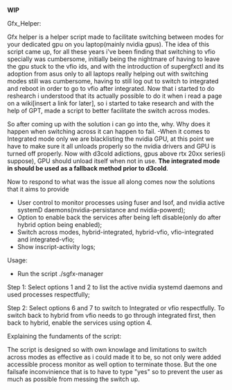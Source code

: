 **WIP**


Gfx_Helper:
 
Gfx helper is a helper script made to facilitate switching between modes for your dedicated gpu on you laptop(mainly nvidia gpus). The idea of this script came up, for all these years i've been finding that switching to
vfio specially was cumbersome, initially being the nightmare of having to leave the gpu stuck to the vfio ids, and with the introduction of supergfxctl and its adoption from asus only to all laptops really helping out 
with switching modes still was cumbersome, having to still log out to switch to integrated and reboot in order to go to vfio after integrated.
Now that i started to do reshearch i understood that its actually possible to do it when i read a page on a wiki[insert a link for later], so i started to take research and with the help of GPT, made a script to better
facilitate the switch across modes.

So after coming up with the solution i can go into the, why. Why does it happen when switching across it can happen to fail.
-When it comes to Integrated mode only we are blacklisting the nvidia GPU, at this point we have to make sure it all unloads properly so the nvidia drivers and GPU is turned off properly. Now with d3cold adictions, gpus 
above rtx 20xx series(i suppose), GPU should unload itself when not in use. **The integrated mode in should be used as a fallback method prior to d3cold**. 

Now to respond to what was the issue all along comes now the solutions that it aims to provide
- User control to monitor processes using fuser and lsof, and nvidia active systemD daemons(nvidia-persistance and nvidia-powerd);
- Option to enable back the services after being left disable(only do after hybrid option being enabled);
- Switch across modes, hybrid-integrated, hybrid-vfio, vfio-integrated and integrated-vfio;
- Show inscript-activity logs;

Usage:
- Run the script ./sgfx-manager
  
Step 1: Select options 1 and 2 to list the active nvidia systemd daemons and used processes respectfully;

Step 2: Select options 6 and 7 to switch to Integrated or vfio respectfully. 
To switch back to hybrid from vfio needs to go through integrated first, then back to hybrid, enable the services using option 4.

Explaining the fundaments of the script:

The script is designed so with own knowlage and limitations to switch across modes as effective as i could made it to be, so not only were added accessible process monitor as well option to terminate those. But the one failsafe inconvinience that is to have to type "yes" so to prevent the user as much as possible from messing the switch up. 
